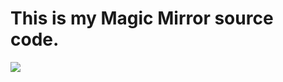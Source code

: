 # This is my Magic Mirror source code.

![][image-1]


[image-1]:	http://7xr14u.com1.z0.glb.clouddn.com/magicmirror.png